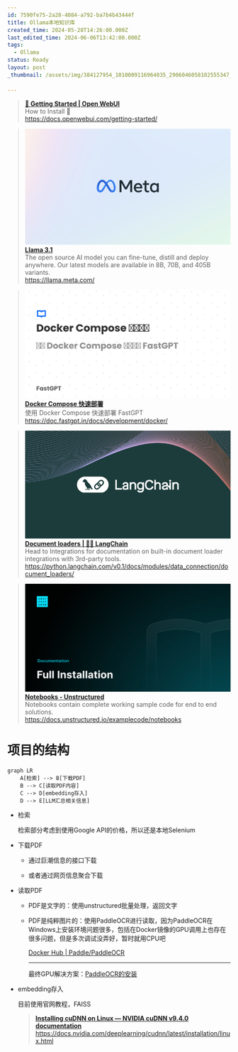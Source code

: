 ```yaml
---
id: 7590fe75-2a28-4084-a792-ba7b4b43444f
title: Ollama本地知识库
created_time: 2024-05-28T14:26:00.000Z
last_edited_time: 2024-06-06T13:42:00.000Z
tags:
  - Ollama
status: Ready
layout: post
_thumbnail: /assets/img/384127954_1010009116964035_2906046058102555347_n_77Te0epY.jpg

---
```


> [**🚀 Getting Started | Open WebUI**](https://docs.openwebui.com/getting-started/)\
> How to Install 🚀\
> <https://docs.openwebui.com/getting-started/>

> [![image](/assets/img/384127954_1010009116964035_2906046058102555347_n_77Te0epY.jpg) **Llama 3.1**](https://llama.meta.com/)\
> The open source AI model you can fine-tune, distill and deploy anywhere. Our latest models are available in 8B, 70B, and 405B variants.\
> <https://llama.meta.com/>

> [![image](/assets/img/card-base-2_hu06b1a92291a380a0d2e0ec03dab66b2f_17642_filter_7508709088536350108_tbzfOn8e.png) **Docker Compose 快速部署**](https://doc.fastgpt.in/docs/development/docker/)\
> 使用 Docker Compose 快速部署 FastGPT\
> <https://doc.fastgpt.in/docs/development/docker/>

> [![image](/assets/img/theme-image_MN0mwsqm.png) **Document loaders | 🦜️🔗 LangChain**](https://python.langchain.com/v0.1/docs/modules/data_connection/document_loaders/)\
> Head to Integrations for documentation on built-in document loader integrations with 3rd-party tools.\
> <https://python.langchain.com/v0.1/docs/modules/data_connection/document_loaders/>

> [![image](/assets/img/og_2iSKdyhH) **Notebooks - Unstructured**](https://docs.unstructured.io/examplecode/notebooks)\
> Notebooks contain complete working sample code for end to end solutions.\
> <https://docs.unstructured.io/examplecode/notebooks>

# 项目的结构

```mermaid
graph LR
    A[检索] --> B[下载PDF]
    B --> C[读取PDF内容]
    C --> D[embedding存入]
    D --> E[LLM汇总相关信息]

```

*   检索

    检索部分考虑到使用Google API的价格，所以还是本地Selenium

*   下载PDF

    *   通过巨潮信息的接口下载

    *   或者通过网页信息聚合下载

*   读取PDF

    *   PDF是文字的：使用unstructured批量处理，返回文字

    *   PDF是纯粹图片的：使用PaddleOCR进行读取，因为PaddleOCR在Windows上安装环境问题很多，包括在Docker镜像的GPU调用上也存在很多问题，但是多次调试没弄好，暂时就用CPU吧

        [Docker Hub | Paddle/PaddleOCR](https://hub.docker.com/r/paddlecloud/paddleocr/tags?page=\&page_size=\&ordering=\&name=)

        ***

        最终GPU解决方案：[PaddleOCR的安装](https://www.notion.so/2b389a93748a4ecca4ab79bb59825db7)

*   embedding存入

    目前使用官网教程，FAISS

    > [**Installing cuDNN on Linux — NVIDIA cuDNN v9.4.0 documentation**](https://docs.nvidia.com/deeplearning/cudnn/latest/installation/linux.html)\
    > <https://docs.nvidia.com/deeplearning/cudnn/latest/installation/linux.html>
